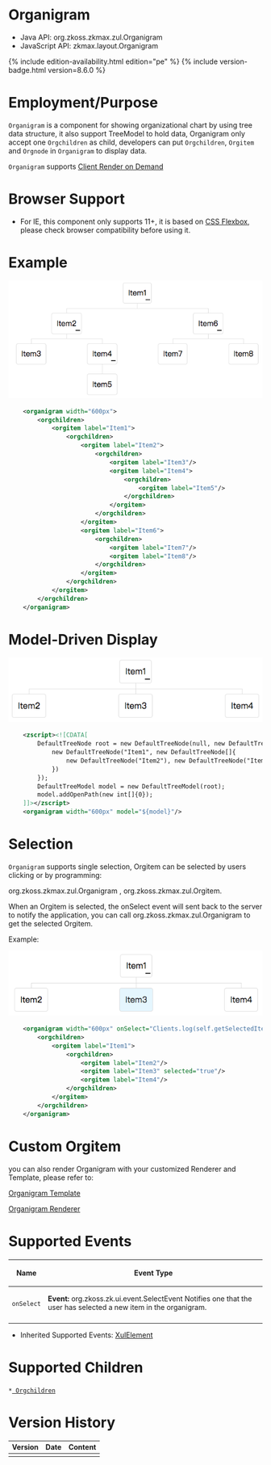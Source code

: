 

# Organigram

- Java API: <javadoc>org.zkoss.zkmax.zul.Organigram </javadoc>
- JavaScript API: <javadoc directory="jsdoc">zkmax.layout.Organigram
  </javadoc>

{% include edition-availability.html edition="pe" %} {% include version-badge.html version=8.6.0 %}

# Employment/Purpose

`Organigram` is a component for showing organizational chart by using
tree data structure, it also support TreeModel to hold data, Organigram
only accept one `Orgchildren` as child, developers can put
`Orgchildren`, `Orgitem` and `Orgnode` in `Organigram` to display data.

`Organigram` supports [Client Render on
Demand](https://www.zkoss.org/wiki/ZK_Developer%27s_Reference/Performance_Tips/Client_Render_on_Demand)

# Browser Support

- For IE, this component only supports 11+, it is based on [CSS
  Flexbox](https://developer.mozilla.org/en-US/docs/Web/CSS/flex),
  please check browser compatibility before using it.

# Example

![](images/Organigram_example.png)

``` xml
    <organigram width="600px">
        <orgchildren>
            <orgitem label="Item1">
                <orgchildren>
                    <orgitem label="Item2">
                        <orgchildren>
                            <orgitem label="Item3"/>
                            <orgitem label="Item4">
                                <orgchildren>
                                    <orgitem label="Item5"/>
                                </orgchildren>
                            </orgitem>
                        </orgchildren>
                    </orgitem>
                    <orgitem label="Item6">
                        <orgchildren>
                            <orgitem label="Item7"/>
                            <orgitem label="Item8"/>
                        </orgchildren>
                    </orgitem>
                </orgchildren>
            </orgitem>
        </orgchildren>
    </organigram>
```

# Model-Driven Display

![](images/Organigram_example2.png)

``` xml
    <zscript><![CDATA[
        DefaultTreeNode root = new DefaultTreeNode(null, new DefaultTreeNode[]{
            new DefaultTreeNode("Item1", new DefaultTreeNode[]{
                new DefaultTreeNode("Item2"), new DefaultTreeNode("Item3"), new DefaultTreeNode("Item4")
            })
        });
        DefaultTreeModel model = new DefaultTreeModel(root);
        model.addOpenPath(new int[]{0});
    ]]></zscript>
    <organigram width="600px" model="${model}"/>
```

# Selection

`Organigram` supports single selection, Orgitem can be selected by users
clicking or by programming:

<javadoc method="setSelectedItem(org.zkoss.zkmax.zul.Orgitem)">org.zkoss.zkmax.zul.Organigram</javadoc>
,
<javadoc method="setSelected(java.lang.Boolean)">org.zkoss.zkmax.zul.Orgitem</javadoc>.

When an Orgitem is selected, the onSelect event will sent back to the
server to notify the application, you can call
<javadoc method="getSelectedItem()">org.zkoss.zkmax.zul.Organigram</javadoc>
to get the selected Orgitem.

Example:

![](images/Organigram_selection.png)

``` xml
    <organigram width="600px" onSelect="Clients.log(self.getSelectedItem().getLabel())">
        <orgchildren>
            <orgitem label="Item1">
                <orgchildren>
                    <orgitem label="Item2"/>
                    <orgitem label="Item3" selected="true"/>
                    <orgitem label="Item4"/>
                </orgchildren>
            </orgitem>
        </orgchildren>
    </organigram>
```

# Custom Orgitem

you can also render Organigram with your customized Renderer and
Template, please refer to:

[Organigram
Template](https://www.zkoss.org/wiki/ZK_Developer%27s_Reference/MVC/View/Template/Organigram_Template)

[Organigram
Renderer](https://www.zkoss.org/wiki/ZK_Developer%27s_Reference/MVC/View/Renderer/Organigram_Renderer)

# Supported Events

<table>
<thead>
<tr class="header">
<th><center>
<p>Name</p>
</center></th>
<th><center>
<p>Event Type</p>
</center></th>
</tr>
</thead>
<tbody>
<tr class="odd">
<td><center>
<p><code>onSelect</code></p>
</center></td>
<td><p><strong>Event:</strong>
<javadoc>org.zkoss.zk.ui.event.SelectEvent</javadoc> Notifies one that
the user has selected a new item in the organigram.</p></td>
</tr>
<tr class="even">
<td></td>
<td></td>
</tr>
</tbody>
</table>

- Inherited Supported Events: [
  XulElement](ZK_Component_Reference/Base_Components/XulElement#Supported_Events)

# Supported Children

`*`[` Orgchildren`](ZK_Component_Reference/Layouts/Organigram/Orgchildren)

# Version History



| Version | Date | Content |
|---------|------|---------|
|         |      |         |



